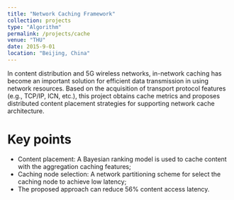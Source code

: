 ```yaml
---
title: "Network Caching Framework"
collection: projects
type: "Algorithm"
permalink: /projects/cache
venue: "THU"
date: 2015-9-01
location: "Beijing, China"
---
```


In content distribution and 5G wireless networks, in-network caching has become an important solution for efficient data transmission in  using network resources. Based on the acquisition of transport protocol features (e.g., TCP/IP, ICN, etc.), this project obtains cache metrics and proposes distributed content placement strategies for supporting network cache architecture.



# Key points
* Content placement: A Bayesian ranking model is used to cache content with the aggregation caching features;
* Caching node selection: A network partitioning scheme for select the caching node to achieve low latency;
* The proposed approach can reduce 56% content access latency.
